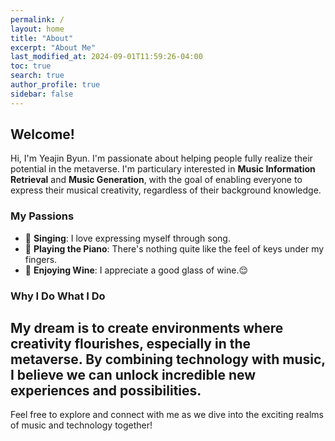 ```yaml
---
permalink: /
layout: home
title: "About"
excerpt: "About Me"
last_modified_at: 2024-09-01T11:59:26-04:00
toc: true
search: true
author_profile: true
sidebar: false
---
```



## Welcome!
Hi, I'm Yeajin Byun. I'm passionate about helping people fully realize their potential in the metaverse. I'm particulary interested in **Music Information Retrieval** and **Music Generation**, with the goal of enabling everyone to express their musical creativity, regardless of their background knowledge. 

### My Passions

- 🎤 **Singing**: I love expressing myself through song.
- 🎹 **Playing the Piano**: There's nothing quite like the feel of keys under my fingers.
- 🍷 **Enjoying Wine**: I appreciate a good glass of wine.😌

### Why I Do What I Do
My dream is to create environments where creativity flourishes, especially in the metaverse. By combining technology with music, I believe we can unlock incredible new experiences and possibilities.
---

Feel free to explore and connect with me as we dive into the exciting realms of music and technology together!
